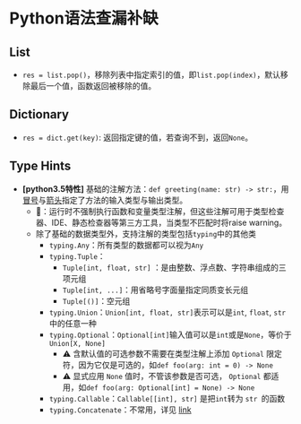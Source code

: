 # Python语法查漏补缺



## List

- `res = list.pop()`，移除列表中指定索引的值，即`list.pop(index)`，默认移除最后一个值，函数返回被移除的值。



## Dictionary

- `res = dict.get(key)`: 返回指定键的值，若查询不到，返回`None`。



## Type Hints

- **[python3.5特性]** 基础的注解方法：`def greeting(name: str) -> str:`，用<u>冒号</u>与<u>箭头</u>指定了方法的输入类型与输出类型。
    - 🔆：运行时不强制执行函数和变量类型注解，但这些注解可用于类型检查器、IDE、静态检查器等第三方工具，当类型不匹配时将raise warning。
    - 除了基础的数据类型外，支持注解的类型包括`typing`中的其他类
        - `typing.Any`：所有类型的数据都可以视为`Any`
        - `typing.Tuple`：
            - `Tuple[int, float, str]` ：是由整数、浮点数、字符串组成的三项元组
            - `Tuple[int, ...]`：用省略号字面量指定同质变长元组
            -  `Tuple[()]`：空元组
        - `typing.Union`：`Union[int, float, str]`表示可以是`int`, `float`, `str`中的任意一种
        - `typing.Optional`：`Optional[int]`输入值可以是`int`或是`None`，等价于`Union[X, None]`
            - ⚠️ 含默认值的可选参数不需要在类型注解上添加 `Optional` 限定符，因为它仅是可选的，如`def foo(arg: int = 0) -> None`
            - ⚠️ 显式应用 `None` 值时，不管该参数是否可选， `Optional` 都适用，如`def foo(arg: Optional[int] = None) -> None`
        - `typing.Callable`：`Callable[[int], str]` 是把`int`转为 `str `的函数
        - `typing.Concatenate`：不常用，详见 [link](https://docs.python.org/zh-cn/3/library/typing.html#typing.Concatenate)

​				

